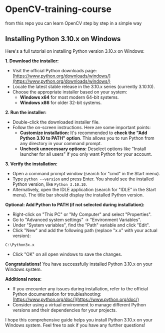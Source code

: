 # OpenCV-training-course
from this repo you can learn OpenCV step by step in a simple way

## Installing Python 3.10.x on Windows

Here's a full tutorial on installing Python version 3.10.x on Windows:

**1. Download the installer:**

* Visit the official Python downloads page: [https://www.python.org/downloads/windows/](https://www.python.org/downloads/windows/)
* Locate the latest stable release in the 3.10.x series (currently 3.10.10).
* Choose the appropriate installer based on your system:
    * **Windows x64** for most modern 64-bit systems.
    * **Windows x86** for older 32-bit systems.

**2. Run the installer:**

* Double-click the downloaded installer file.
* Follow the on-screen instructions. Here are some important points:
    * **Customize installation:** It's recommended to **check the "Add Python 3.10 to PATH" option**. This allows you to run Python from any directory in your command prompt.
    * **Uncheck unnecessary options:** Deselect options like "Install launcher for all users" if you only want Python for your account.

**3. Verify the installation:**

* Open a command prompt window (search for "cmd" in the Start menu).
* Type `python --version` and press Enter. You should see the installed Python version, like `Python 3.10.10`.
* Alternatively, open the IDLE application (search for "IDLE" in the Start menu). The title bar should display the installed Python version.

**Optional: Add Python to PATH (if not selected during installation):**

* Right-click on "This PC" or "My Computer" and select "Properties".
* Go to "Advanced system settings" -> "Environment Variables".
* Under "System variables", find the "Path" variable and click "Edit".
* Click "New" and add the following path (replace "x.x" with your actual version):

```
C:\Python3x.x
```

* Click "OK" on all open windows to save the changes.

**Congratulations!** You have successfully installed Python 3.10.x on your Windows system. 

**Additional notes:**

* If you encounter any issues during installation, refer to the official Python documentation for troubleshooting: [https://www.python.org/doc/](https://www.python.org/doc/)
* Consider using a virtual environment to manage different Python versions and their dependencies for your projects.

I hope this comprehensive guide helps you install Python 3.10.x on your Windows system. Feel free to ask if you have any further questions!


